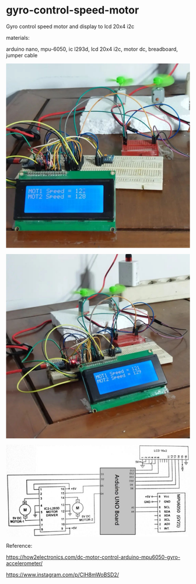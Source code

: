 # gyro-control-speed-motor
Gyro control speed motor and display to lcd 20x4 i2c

materials:

arduino nano, mpu-6050, ic l293d, lcd 20x4 i2c, motor dc, breadboard, jumper cable

![alt text](https://github.com/jenizar/gyro-control-speed-motor/blob/main/screenshot/image1.jpg)

![alt text](https://github.com/jenizar/gyro-control-speed-motor/blob/main/screenshot/image2.jpg)

![alt text](https://github.com/jenizar/gyro-control-speed-motor/blob/main/screenshot/image3.jpg)

Reference:

https://how2electronics.com/dc-motor-control-arduino-mpu6050-gyro-accelerometer/

https://www.instagram.com/p/ClH8mWoBSD2/
